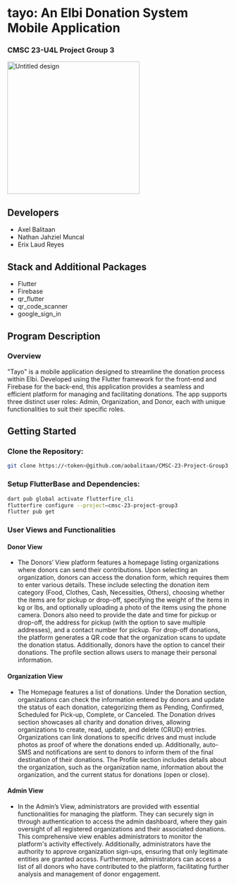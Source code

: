 # tayo: An Elbi Donation System Mobile Application
### CMSC 23-U4L Project Group 3

<img src="https://github.com/user-attachments/assets/cc217125-a853-4e30-a1d7-31a019046960" alt="Untitled design" width="300"/>

## Developers
- Axel Balitaan
- Nathan Jahziel Muncal
- Erix Laud Reyes

## Stack and Additional Packages
- Flutter
- Firebase
- qr_flutter
- qr_code_scanner
- google_sign_in

## Program Description

### Overview
"Tayo" is a mobile application designed to streamline the donation process within Elbi. Developed using the Flutter framework for the front-end and Firebase for the back-end, this application provides a seamless and efficient platform for managing and facilitating donations. The app supports three distinct user roles: Admin, Organization, and Donor, each with unique functionalities to suit their specific roles.

## Getting Started

### Clone the Repository:
```bash
git clone https://<token>@github.com/aobalitaan/CMSC-23-Project-Group3.git
```

### Setup FlutterBase and Dependencies:
```bash
dart pub global activate flutterfire_cli
flutterfire configure --project=cmsc-23-project-group3
flutter pub get
```

### User Views and Functionalities

#### Donor View
- The Donors’ View platform features a homepage listing organizations where donors can send their contributions. Upon selecting an organization, donors can access the donation form, which requires them to enter various details. These include selecting the donation item category (Food, Clothes, Cash, Necessities, Others), choosing whether the items are for pickup or drop-off, specifying the weight of the items in kg or lbs, and optionally uploading a photo of the items using the phone camera. Donors also need to provide the date and time for pickup or drop-off, the address for pickup (with the option to save multiple addresses), and a contact number for pickup. For drop-off donations, the platform generates a QR code that the organization scans to update the donation status. Additionally, donors have the option to cancel their donations. The profile section allows users to manage their personal information.

#### Organization View
- The Homepage features a list of donations. Under the Donation section, organizations can check the information entered by donors and update the status of each donation, categorizing them as Pending, Confirmed, Scheduled for Pick-up, Complete, or Canceled. The Donation drives section showcases all charity and donation drives, allowing organizations to create, read, update, and delete (CRUD) entries. Organizations can link donations to specific drives and must include photos as proof of where the donations ended up. Additionally, auto-SMS and notifications are sent to donors to inform them of the final destination of their donations. The Profile section includes details about the organization, such as the organization name, information about the organization, and the current status for donations (open or close).

#### Admin View
- In the Admin’s View, administrators are provided with essential functionalities for managing the platform. They can securely sign in through authentication to access the admin dashboard, where they gain oversight of all registered organizations and their associated donations. This comprehensive view enables administrators to monitor the platform's activity effectively. Additionally, administrators have the authority to approve organization sign-ups, ensuring that only legitimate entities are granted access. Furthermore, administrators can access a list of all donors who have contributed to the platform, facilitating further analysis and management of donor engagement.

